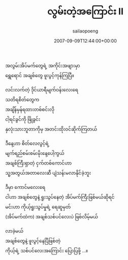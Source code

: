 ﻿---
_last_editor_used_jetpack: block-editor
_publicize_job_id: "59411226230"
_wp_old_date: "2021-06-10"
author: sailaopoeng
categories:
  - poems
date: "2007-09-09T12:44:00+00:00"
parent_post_id: null
post_id: "318"
timeline_notification: "1623283080"
title: လွမ်းတဲ့အကြောင်း II
url: /2007/09/09/လွမ်းတဲ့အကြောင်း-ii/

---
အလွမ်းအိပ်မက်တွေရဲ့ အကိုင်းအဖျားမှာ  
ရွှေရောင် အချစ်တွေ ဖူးပွင့်ကုန်ကြပြီ။

လင်းလက်တဲ့ ဒိုင်ယာရီမျက်ဝန်းလေးရေ  
သတိရစိတ်တွေက  
အချိန်မှန်ရထားတစ်စင်းလို  
ငါ့ရင်ခွင်ကို ဖြိုခွင်း  
နှလုံးသားဘူတာကိုမှ အတင်းထိုးဝင်ဆိုက်ကြတယ်

ဒီနေ့ဟာ စိတ်လေလွင့်ရဲ့  
မျက်ရည်စမ်းစမ်းမိုးနေ့ပေါ့ကွယ်  
အချစ်ကြီးရှာတဲ့ ငှက်တစ်ကောင်ဟာ  
သူ့အတွယ်အတာလေးဆီ ပျံသန်းမလာနိုင်ခဲ့ဘူး

ဒီမှာ ကောင်မလေးရေ  
ငါဟာ အချစ်တွေနဲ့ ရူးသွပ်နေတဲ့ အိပ်မက်ကြီးဖြစ်မယ်ဆိုရင်  
မင်းဟာ ကိုယ့်ရူးသွပ်မှုရဲ့ ရေဆူမှတ်  
(အိပ်မက်ထဲက) အချစ်သစ်ပင်လေးပဲ ဖြစ်လိမ့်မယ်

လာခဲ့မယ်  
အချစ်တွေနဲ့ ဖူးပွင့်နေပြီဖြစ်တဲ့  
ကိုယ့်ရဲ့ သစ်ပင်လေးအကြောင်း ပြောပြဖို့ …။

